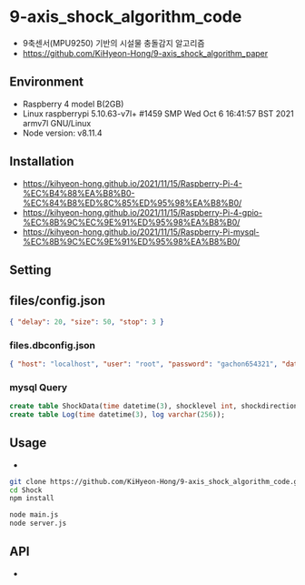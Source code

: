 # 9-axis_shock_algorithm_code

- 9축센서(MPU9250) 기반의 시설물 충돌감지 알고리즘
- https://github.com/KiHyeon-Hong/9-axis_shock_algorithm_paper

## Environment

- Raspberry 4 model B(2GB)
- Linux raspberrypi 5.10.63-v7l+ #1459 SMP Wed Oct 6 16:41:57 BST 2021 armv7l GNU/Linux
- Node version: v8.11.4

## Installation

- https://kihyeon-hong.github.io/2021/11/15/Raspberry-Pi-4-%EC%B4%88%EA%B8%B0-%EC%84%B8%ED%8C%85%ED%95%98%EA%B8%B0/
- https://kihyeon-hong.github.io/2021/11/15/Raspberry-Pi-4-gpio-%EC%8B%9C%EC%9E%91%ED%95%98%EA%B8%B0/
- https://kihyeon-hong.github.io/2021/11/15/Raspberry-Pi-mysql-%EC%8B%9C%EC%9E%91%ED%95%98%EA%B8%B0/

## Setting

## files/config.json

```json
{ "delay": 20, "size": 50, "stop": 3 }
```

### files.dbconfig.json

```json
{ "host": "localhost", "user": "root", "password": "gachon654321", "database": "9axisdb" }
```

### mysql Query

```sql
create table ShockData(time datetime(3), shocklevel int, shockdirection int, azimuthshockdirection int, shockvalue float, degree int, azimuth int, code int, message varchar(256));
create table Log(time datetime(3), log varchar(256));
```

## Usage

- 

```bash
git clone https://github.com/KiHyeon-Hong/9-axis_shock_algorithm_code.git Shock
cd Shock
npm install
```

```bash
node main.js
node server.js
```

## API

- 